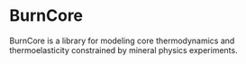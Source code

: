 # BurnCore
BurnCore is a library for modeling core thermodynamics and thermoelasticity constrained by mineral physics experiments.
